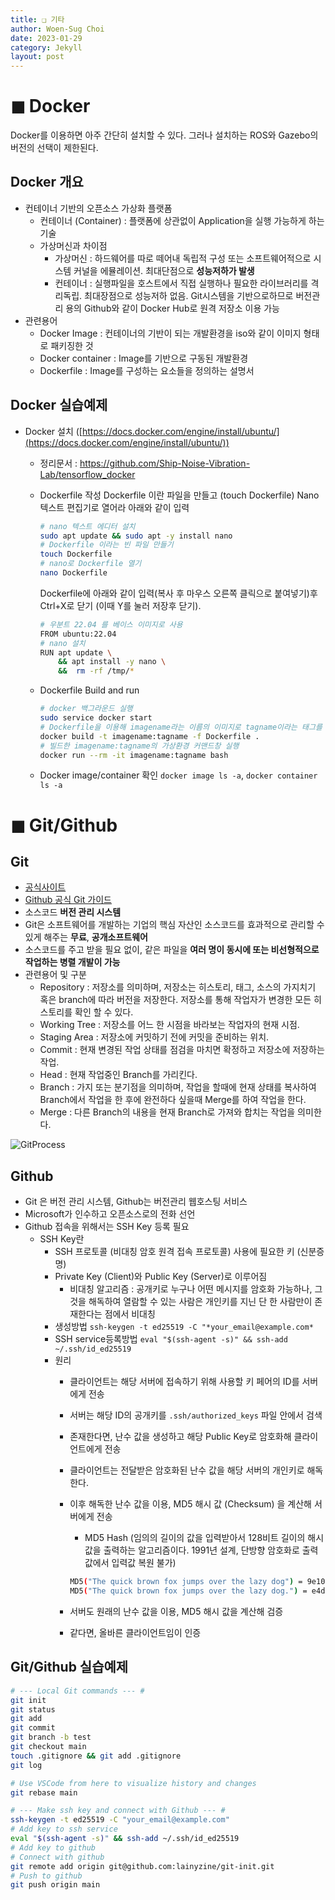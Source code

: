 ```yaml
---
title: ❑ 기타
author: Woen-Sug Choi
date: 2023-01-29
category: Jekyll
layout: post
---
```


# **◼ Docker**

Docker를 이용하면 아주 간단히 설치할 수 있다. 그러나 설치하는 ROS와 Gazebo의 버전의 선택이 제한된다.

## Docker 개요

- 컨테이너 기반의 오픈소스 가상화 플랫폼
    - 컨테이너 (Container) : 플랫폼에 상관없이 Application을 실행 가능하게 하는 기술
    - 가상머신과 차이점
        - 가상머신 : 하드웨어를 따로 떼어내 독립적 구성 또는 소프트웨어적으로 시스템 커널을 에뮬레이션. 최대단점으로 **성능저하가 발생**
        - 컨테이너 : 실행파일을 호스트에서 직접 실행하나 필요한 라이브러리를 격리독립. 최대장점으로 성능저하 없음. Git시스템을 기반으로하므로 버전관리 용의 Github와 같이 Docker Hub로 원격 저장소 이용 가능
- 관련용어
    - Docker Image : 컨테이너의 기반이 되는 개발환경을 iso와 같이 이미지 형태로 패키징한 것
    - Docker container : Image를 기반으로 구동된 개발환경
    - Dockerfile : Image를 구성하는 요소들을 정의하는 설명서

## Docker 실습예제

- Docker 설치 ([https://docs.docker.com/engine/install/ubuntu/](https://docs.docker.com/engine/install/ubuntu/))
    - 정리문서 :  https://github.com/Ship-Noise-Vibration-Lab/tensorflow_docker
    - Dockerfile 작성
      Dockerfile 이란 파일을 만들고 (touch Dockerfile) Nano 텍스트 편집기로 열어라 아래와 같이 입력 
      ```bash
      # nano 텍스트 에디터 설치
      sudo apt update && sudo apt -y install nano
      # Dockerfile 이라는 빈 파일 만들기
      touch Dockerfile
      # nano로 Dockerfile 열기
      nano Dockerfile
      ```

      Dockerfile에 아래와 같이 입력(복사 후 마우스 오른쪽 클릭으로 붙여넣기)후 Ctrl+X로 닫기 (이때 Y를 눌러 저장후 닫기).

      ```bash
      # 우분트 22.04 를 베이스 이미지로 사용
      FROM ubuntu:22.04
      # nano 설치
      RUN apt update \
          && apt install -y nano \
          &&  rm -rf /tmp/*
      ```
        
    - Dockerfile Build and run
        
      ```bash
      # docker 백그라운드 실행
      sudo service docker start
      # Dockerfile을 이용해 imagename라는 이름의 이미지로 tagname이라는 태그를 붙여 빌드
      docker build -t imagename:tagname -f Dockerfile .
      # 빌드한 imagename:tagname의 가상환경 커맨드창 실행
      docker run --rm -it imagename:tagname bash
      ```
        
    - Docker image/container 확인 `docker image ls -a`, `docker container ls -a`



# **◼ Git/Github**

## Git 
- [공식사이트](https://git-scm.com/)
- [Github 공식 Git 가이드](https://github.com/git-guides)
- 소스코드 **버전 관리 시스템**
- Git은 소프트웨어를 개발하는 기업의 핵심 자산인 소스코드를 효과적으로 관리할 수 있게 해주는 **무료**, **공개소프트웨어**
- 소스코드를 주고 받을 필요 없이, 같은 파일을 **여러 명이 동시에 또는 비선형적으로 작업하는 병렬 개발이 가능**
- 관련용어 및 구분
    - Repository : 저장소를 의미하며, 저장소는 히스토리, 태그, 소스의 가지치기 혹은 branch에 따라 버전을 저장한다. 저장소를 통해 작업자가 변경한 모든 히스토리를 확인 할 수 있다.
    - Working Tree : 저장소를 어느 한 시점을 바라보는 작업자의 현재 시점.
    - Staging Area : 저장소에 커밋하기 전에 커밋을 준비하는 위치.
    - Commit : 현재 변경된 작업 상태를 점검을 마치면 확정하고 저장소에 저장하는 작업.
    - Head : 현재 작업중인 Branch를 가리킨다.
    - Branch : 가지 또는 분기점을 의미하며, 작업을 할때에 현재 상태를 복사하여 Branch에서 작업을 한 후에 완전하다 싶을때 Merge를 하여 작업을 한다.
    - Merge : 다른 Branch의 내용을 현재 Branch로 가져와 합치는 작업을 의미한다.

![GitProcess](https://res.cloudinary.com/practicaldev/image/fetch/s--M_fHUEqA--/c_limit%2Cf_auto%2Cfl_progressive%2Cq_auto%2Cw_880/https://thepracticaldev.s3.amazonaws.com/i/128hsgntnsu9bww0y8sz.png)

## Github

- Git 은 버전 관리 시스템, Github는 버전관리 웹호스팅 서비스
- Microsoft가 인수하고 오픈소스로의 전화 선언
- Github 접속을 위해서는 SSH Key 등록 필요
    - SSH Key란
        - SSH 프로토콜 (비대칭 암호 원격 접속 프로토콜) 사용에 필요한 키 (신분증명)
        - Private Key (Client)와 Public Key (Server)로 이루어짐
            - 비대칭 알고리즘 : 공개키로 누구나 어떤 메시지를 암호화 가능하나, 그것을 해독하여 열람할 수 있는 사람은 개인키를 지닌 단 한 사람만이 존재한다는 점에서 비대칭
        - 생성방법 `ssh-keygen -t ed25519 -C "*your_email@example.com*`
        - SSH service등록방법 `eval "$(ssh-agent -s)" && ssh-add ~/.ssh/id_ed25519`
        - 원리
            - 클라이언트는 해당 서버에 접속하기 위해 사용할 키 페어의 ID를 서버에게 전송
            - 서버는 해당 ID의 공개키를 `.ssh/authorized_keys` 파일 안에서 검색
            - 존재한다면, 난수 값을 생성하고 해당 Public Key로 암호화해 클라이언트에게 전송
            - 클라이언트는 전달받은 암호화된 난수 값을 해당 서버의 개인키로 해독한다.
            - 이후 해독한 난수 값을 이용, MD5 해시 값 (Checksum) 을 계산해 서버에게 전송
                - MD5 Hash (임의의 길이의 값을 입력받아서 128비트 길이의 해시값을 출력하는 알고리즘이다. 1991년 설계, 단방향 암호화로 출력값에서 입력값 복원 불가)
                
                ```bash
                MD5("The quick brown fox jumps over the lazy dog") = 9e107d9d372bb6826bd81d3542a419d6
                MD5("The quick brown fox jumps over the lazy dog.") = e4d909c290d0fb1ca068ffaddf22cbd0
                ```
                
            - 서버도 원래의 난수 값을 이용, MD5 해시 값을 계산해 검증
            - 같다면, 올바른 클라이언트임이 인증

## Git/Github 실습예제

```bash
# --- Local Git commands --- #
git init
git status
git add
git commit
git branch -b test
git checkout main
touch .gitignore && git add .gitignore
git log

# Use VSCode from here to visualize history and changes
git rebase main

# --- Make ssh key and connect with Github --- #
ssh-keygen -t ed25519 -C "your_email@example.com"
# Add key to ssh service
eval "$(ssh-agent -s)" && ssh-add ~/.ssh/id_ed25519
# Add key to github
# Connect with github
git remote add origin git@github.com:lainyzine/git-init.git
# Push to github
git push origin main
```